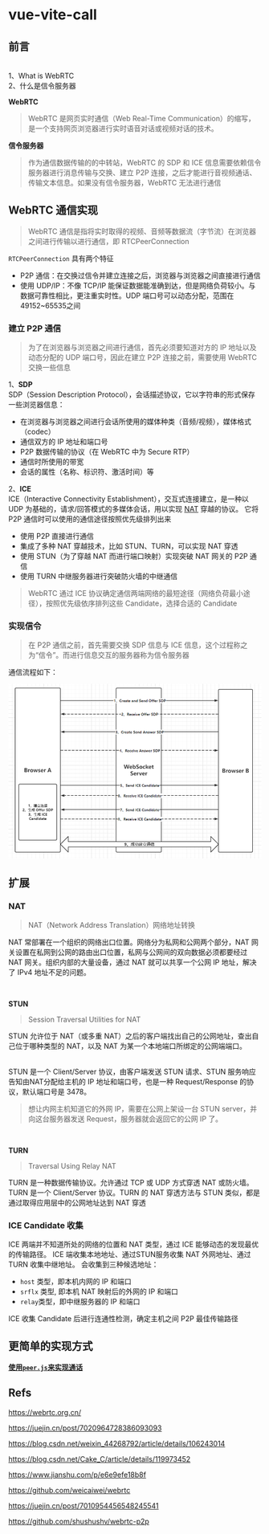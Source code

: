 # vue-vite-call

## 前言
<br/> 1、What is WebRTC
<br/> 2、什么是信令服务器

**WebRTC**
> WebRTC 是网页实时通信（Web Real-Time Communication）的缩写，是一个支持网页浏览器进行实时语音对话或视频对话的技术。

**信令服务器**
> 作为通信数据传输的的中转站，WebRTC 的 SDP 和 ICE 信息需要依赖信令服务器进行消息传输与交换、建立 P2P 连接，之后才能进行音视频通话、传输文本信息。如果没有信令服务器，WebRTC 无法进行通信


## WebRTC 通信实现
> WebRTC 通信是指将实时取得的视频、音频等数据流（字节流）在浏览器之间进行传输以进行通信，即 RTCPeerConnection

`RTCPeerConnection` 具有两个特征
* P2P 通信：在交换过信令并建立连接之后，浏览器与浏览器之间直接进行通信
* 使用 UDP/IP：不像 TCP/IP 能保证数据能准确到达，但是网络负荷较小。与数据可靠性相比，更注重实时性。UDP 端口号可以动态分配，范围在49152~65535之间

### 建立 P2P 通信
> 为了在浏览器与浏览器之间进行通信，首先必须要知道对方的 IP 地址以及动态分配的 UDP 端口号，因此在建立 P2P 连接之前，需要使用 WebRTC 交换一些信息

1、**SDP**
<br /> SDP（Session Description Protocol），会话描述协议，它以字符串的形式保存一些浏览器信息：
* 在浏览器与浏览器之间进行会话所使用的媒体种类（音频/视频），媒体格式（codec）
* 通信双方的 IP 地址和端口号
* P2P 数据传输的协议（在 WebRTC 中为 Secure RTP）
* 通信时所使用的带宽
* 会话的属性（名称、标识符、激活时间）等

2、**ICE**
<br /> ICE（Interactive Connectivity Establishment），交互式连接建立，是一种以 UDP 为基础的，请求/回答模式的多媒体会话，用以实现 [NAT](###NAT) 穿越的协议。
它将 P2P 通信时可以使用的通信途径按照优先级排列出来
* 使用 P2P 直接进行通信
* 集成了多种 NAT 穿越技术，比如 STUN、TURN，可以实现 NAT 穿透
* 使用 STUN（为了穿越 NAT 而进行端口映射）实现突破 NAT 网关的 P2P 通信
* 使用 TURN 中继服务器进行突破防火墙的中继通信

> WebRTC 通过 ICE 协议确定通信两端网络的最短途径（网络负荷最小途径），按照优先级依序排列这些 Candidate，选择合适的 Candidate

### 实现信令
> 在 P2P 通信之前，首先需要交换 SDP 信息与 ICE 信息，这个过程称之为“信令”。而进行信息交互的服务器称为信令服务器

通信流程如下：

<img src="./webrtc-step.png">


## 扩展
### NAT
> NAT（Network Address Translation）网络地址转换

NAT 常部署在一个组织的网络出口位置。网络分为私网和公网两个部分，NAT 网关设置在私网到公网的路由出口位置，私网与公网间的双向数据必须都要经过 NAT 网关。组织内部的大量设备，通过 NAT 就可以共享一个公网 IP 地址，解决了 IPv4 地址不足的问题。

<br>

**STUN**
> Session Traversal Utilities for NAT

STUN 允许位于 NAT（或多重 NAT）之后的客户端找出自己的公网地址，查出自己位于哪种类型的 NAT，以及 NAT 为某一个本地端口所绑定的公网端端口。

<br>
STUN 是一个 Client/Server 协议，由客户端发送 STUN 请求、STUN 服务响应告知由NAT分配给主机的 IP 地址和端口号，也是一种 Request/Response 的协议，默认端口号是 3478。

>想让内网主机知道它的外网 IP，需要在公网上架设一台 STUN server，并向这台服务器发送 Request，服务器就会返回它的公网 IP 了。

<br>

**TURN**
> Traversal Using Relay NAT

TURN 是一种数据传输协议。允许通过 TCP 或 UDP 方式穿透 NAT 或防火墙。TURN 是一个 Client/Server 协议。TURN 的 NAT 穿透方法与 STUN 类似，都是通过取得应用层中的公网地址达到 NAT 穿透


### ICE Candidate 收集
ICE 两端并不知道所处的网络的位置和 NAT 类型，通过 ICE 能够动态的发现最优的传输路径。
ICE 端收集本地地址、通过STUN服务收集 NAT 外网地址、通过 TURN 收集中继地址。
会收集到三种候选地址：
* `host` 类型，即本机内网的 IP 和端口
* `srflx` 类型, 即本机 NAT 映射后的外网的 IP 和端口
* `relay`类型，即中继服务器的 IP 和端口

ICE 收集 Candidate 后进行连通性检测，确定主机之间 P2P 最佳传输路径



## 更简单的实现方式
[**使用`peer.js`来实现通话**](https://gitee.com/gnlee/react-demo/tree/master/react-vite-call)







## Refs
https://webrtc.org.cn/

https://juejin.cn/post/7020964728386093093

https://blog.csdn.net/weixin_44268792/article/details/106243014

https://blog.csdn.net/Cake_C/article/details/119973452

https://www.jianshu.com/p/e6e9efe18b8f

https://github.com/weicaiwei/webrtc

https://juejin.cn/post/7010954456548245541

https://github.com/shushushv/webrtc-p2p